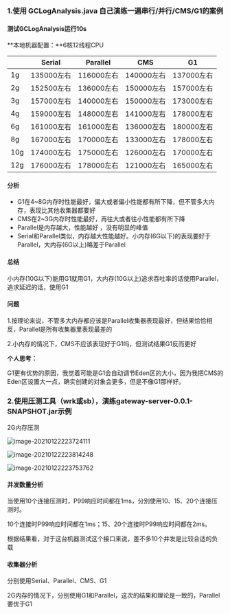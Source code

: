 ### 1.使用 GCLogAnalysis.java 自己演练一遍串行/并行/CMS/G1的案例

#### 测试GCLogAnalysis运行10s

**本地机器配置：**6核12线程CPU

|      | Serial     | Parallel   | CMS        | G1         |
| ---- | ---------- | ---------- | ---------- | ---------- |
| 1g   | 135000左右 | 116000左右 | 140000左右 | 137000左右 |
| 2g   | 152500左右 | 136000左右 | 150000左右 | 157000左右 |
| 3g   | 157000左右 | 140000左右 | 150000左右 | 173000左右 |
| 4g   | 159000左右 | 148000左右 | 141000左右 | 178000左右 |
| 6g   | 161000左右 | 161000左右 | 136000左右 | 180000左右 |
| 8g   | 167000左右 | 170000左右 | 133000左右 | 178000左右 |
| 10g  | 174000左右 | 175000左右 | 126000左右 | 170000左右 |
| 12g  | 176000左右 | 178000左右 | 121000左右 | 165000左右 |





#### 分析

- G1在4~8G内存时性能最好，偏大或者偏小性能都有所下降，但不管多大内存，表现比其他收集器都要好
- CMS在2~3G内存时性能最好，再往大或者往小性能都有所下降
- Parallel是内存越大，性能越好 ，没有明显的峰值
- Serial和Parallel类似，内存越大性能越好。小内存(6G以下)的表现要好于Parallel，大内存(6G以上)略差于Parallel

#### 总结

小内存(10G以下)能用G1就用G1，大内存(10G以上)追求吞吐率的话使用Parallel，追求延迟的话，使用G1

#### 问题

1.按理论来说，不管多大内存都应该是Parallel收集器表现最好，但结果恰恰相反，Parallel是所有收集器里表现最差的

2.小内存的情况下，CMS不应该表现好于G1吗，但测试结果G1反而更好

**个人思考：**

G1更有优势的原因，我觉着可能是G1会自动调节Eden区的大小，因为我把CMS的Eden区设置大一点，确实创建的对象会更多，但是不像G1那样好。



### 2.使用压测工具（wrk或sb），演练gateway-server-0.0.1-SNAPSHOT.jar示例

2G内存压测

![image-20210122223724111](https://github.com/licly/JAVA-01/tree/main/Week_02/%E7%AC%AC3%E8%AF%BE/image/image-20210122223724111.png)

![image-20210122223814248](https://github.com/licly/JAVA-01/tree/main/Week_02/%E7%AC%AC3%E8%AF%BE/image/image-20210122223814248.png)

![image-20210122223753762](https://github.com/licly/JAVA-01/tree/main/Week_02/%E7%AC%AC3%E8%AF%BE/image/image-20210122223753762.png)

#### 并发数量分析

当使用10个连接压测时，P99响应时间都在1ms，分別使用10、15、20个连接压测时。

10个连接时P99响应时间都在1ms；15、20个连接时P99响应时间都在2ms。

根据结果看，对于这台机器测试这个接口来说，差不多10个并发是比较合适的负载

#### 收集器分析

分别使用Serial、Parallel、CMS、G1

2G内存的情况下，分别使用G1和Parallel，这次的结果和理论是一致的，Parallel要优于G1

